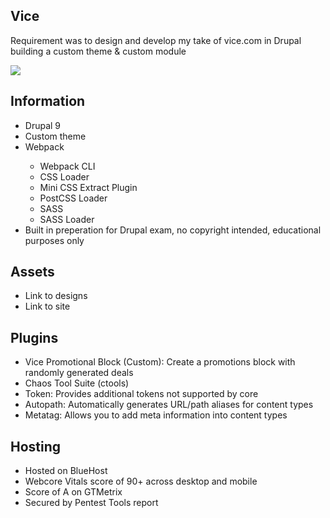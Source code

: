 <h2>Vice</h2>

<p>Requirement was to design and develop my take of vice.com in Drupal building a custom theme & custom module</p>

<img src="./screenshot.png">

<h2>Information</h2>

<ul>
  <li>Drupal 9</li>
  <li>Custom theme</li>
  <li>Webpack</li>
  <ul>
    <li>Webpack CLI</li>
    <li>CSS Loader</li>
    <li>Mini CSS Extract Plugin</li>
    <li>PostCSS Loader</li>
    <li>SASS</li>
    <li>SASS Loader</li>
  </ul>
  <li>Built in preperation for Drupal exam, no copyright intended, educational purposes only</li>
</ul>

<h2>Assets</h2>

<ul>
  <li><a src="https://www.sketch.com/s/8e630c99-3356-4241-85d3-919b4ff98366">Link to designs</a></li>
  <li><a src="http://la-drupal-demo-2.space/">Link to site</a></li>
</ul>

<h2>Plugins</h2>

<ul>
  <li>Vice Promotional Block (Custom): Create a promotions block with randomly generated deals</li>
  <li>Chaos Tool Suite (ctools)</li>
  <li>Token: Provides additional tokens not supported by core</li>
  <li>Autopath: Automatically generates URL/path aliases for content types</li>
  <li>Metatag: Allows you to add meta information into content types</li>
</ul>

<h2>Hosting</h2>

<ul>
  <li>Hosted on BlueHost</li>
  <li>Webcore Vitals score of 90+ across desktop and mobile</li>
  <li>Score of A on GTMetrix</li>
  <li>Secured by Pentest Tools report</li>
</ul>
